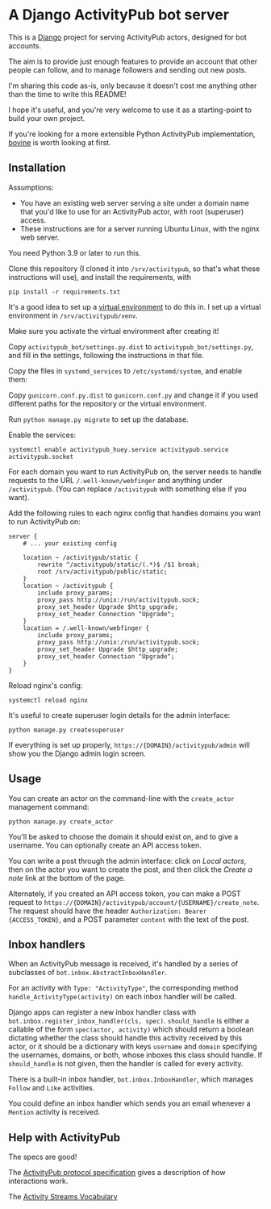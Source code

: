 # A Django ActivityPub bot server

This is a [Django](https://www.djangoproject.com/) project for serving ActivityPub actors, designed for bot accounts.

The aim is to provide just enough features to provide an account that other people can follow, and to manage followers and sending out new posts.

I'm sharing this code as-is, only because it doesn't cost me anything other than the time to write this README!

I hope it's useful, and you're very welcome to use it as a starting-point to build your own project.

If you're looking for a more extensible Python ActivityPub implementation, [bovine](https://github.com/HelgeKrueger/bovine) is worth looking at first.

## Installation

Assumptions:

* You have an existing web server serving a site under a domain name that you'd like to use for an ActivityPub actor, with root (superuser) access.
* These instructions are for a server running Ubuntu Linux, with the nginx web server.

You need Python 3.9 or later to run this.

Clone this repository (I cloned it into `/srv/activitypub`, so that's what these instructions will use), and install the requirements, with 

```
pip install -r requirements.txt
```

It's a good idea to set up a [virtual environment](https://docs.python.org/3/library/venv.html) to do this in.
I set up a virtual environment in `/srv/activitypub/venv`.

Make sure you activate the virtual environment after creating it!

Copy `activitypub_bot/settings.py.dist` to `activitypub_bot/settings.py`, and fill in the settings, following the instructions in that file.

Copy the files in `systemd_services` to `/etc/systemd/system`, and enable them:

Copy `gunicorn.conf.py.dist` to `gunicorn.conf.py` and change it if you used different paths for the repository or the virtual environment.

Run `python manage.py migrate` to set up the database.

Enable the services:

```
systemctl enable activitypub_huey.service activitypub.service activitypub.socket
```

For each domain you want to run ActivityPub on, the server needs to handle requests to the URL `/.well-known/webfinger` and anything under `/activitypub`.
(You can replace `/activitypub` with something else if you want).

Add the following rules to each nginx config that handles domains you want to run ActivityPub on:

```
server {
    # ... your existing config

    location ~ /activitypub/static {
        rewrite ^/activitypub/static/(.*)$ /$1 break;
        root /srv/activitypub/public/static;
    }
    location ~ /activitypub {
        include proxy_params;
        proxy_pass http://unix:/run/activitypub.sock;
        proxy_set_header Upgrade $http_upgrade;
        proxy_set_header Connection "Upgrade";
    }
    location = /.well-known/webfinger {
        include proxy_params;
        proxy_pass http://unix:/run/activitypub.sock;
        proxy_set_header Upgrade $http_upgrade;
        proxy_set_header Connection "Upgrade";
    }
}
```

Reload nginx's config:

```
systemctl reload nginx
```

It's useful to create superuser login details for the admin interface:

```
python manage.py createsuperuser
```

If everything is set up properly, `https://{DOMAIN}/activitypub/admin` will show you the Django admin login screen.

## Usage

You can create an actor on the command-line with the `create_actor` management command:

```
python manage.py create_actor
```

You'll be asked to choose the domain it should exist on, and to give a username. You can optionally create an API access token.

You can write a post through the admin interface: click on *Local actors*, then on the actor you want to create the post, and then click the *Create a note* link at the bottom of the page.

Alternately, if you created an API access token, you can make a POST request to `https://{DOMAIN}/activitypub/account/{USERNAME}/create_note`.
The request should have the header `Authorization: Bearer {ACCESS_TOKEN}`, and a POST parameter `content` with the text of the post.

## Inbox handlers

When an ActivityPub message is received, it's handled by a series of subclasses of `bot.inbox.AbstractInboxHandler`.

For an activity with `Type: "ActivityType"`, the corresponding method `handle_ActivityType(activity)` on each inbox handler will be called.

Django apps can register a new inbox handler class with `bot.inbox.register_inbox_handler(cls, spec)`. 
`should_handle` is either a callable of the form `spec(actor, activity)` which should return a boolean dictating whether the class should handle this activity received by this actor, or it should be a dictionary with keys `username` and `domain` specifying the usernames, domains, or both, whose inboxes this class should handle.
If `should_handle` is not given, then the handler is called for every activity.

There is a built-in inbox handler, `bot.inbox.InboxHandler`, which manages `Follow` and `Like` activities.

You could define an inbox handler which sends you an email whenever a `Mention` activity is received.

## Help with ActivityPub

The specs are good!

The [ActivityPub protocol specification](https://www.w3.org/TR/activitypub/) gives a description of how interactions work.

The [Activity Streams Vocabulary](https://www.w3.org/TR/activitystreams-vocabulary/) 
